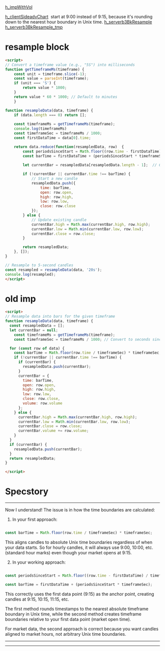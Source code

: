 [h_impWithVol](h_impWithVol.md)

[h_clientSideadvChart](h_clientSideadvChart.md)
 start at 9:00 instead of 9:15, because it's rounding down to the nearest hour boundary in Unix time.
[h_serverb3BkResample](h_serverb3BkResample.md)  [h_serverb3BkResample_tmp](h_serverb3BkResample_tmp.md)

# resample block

````html
<script>
// Convert a timeframe value (e.g., "5S") into milliseconds
function getTimeframeMs(timeframe) {
    const unit = timeframe.slice(-1);
    const value = parseInt(timeframe);
    if (unit === 'S') {
        return value * 1000;
    }
    return value * 60 * 1000; // Default to minutes
    }

function resampleData(data, timeframe) {
    if (data.length === 0) return [];
    
    const timeframeMs = getTimeframeMs(timeframe);
    console.log(timeframeMs)
    const timeframeSec = timeframeMs / 1000;
    const firstDataTime = data[0].time;

    return data.reduce(function(resampledData, row)  {
        const periodsSinceStart = Math.floor((row.time - firstDataTime) / timeframeSec);
        const barTime = firstDataTime + (periodsSinceStart * timeframeSec);
        
        let currentBar = resampledData[resampledData.length - 1];  // Get the last bar

        if (!currentBar || currentBar.time !== barTime) {
            // Start a new candle
            resampledData.push({
                time: barTime,
                open: row.open,
                high: row.high,
                low: row.low,
                close: row.close
            });
        } else {
            // Update existing candle
            currentBar.high = Math.max(currentBar.high, row.high);
            currentBar.low = Math.min(currentBar.low, row.low);
            currentBar.close = row.close;
        }

        return resampledData;
    }, []);
}

// Resample to 5-second candles
const resampled = resampleData(data, '20s');
console.log(resampled);
</script>
````

# old imp

````html
<script>
// Resample data into bars for the given timeframe
function resampleData(data, timeframe) {
  const resampledData = [];
  let currentBar = null;
    const timeframeMs = getTimeframeMs(timeframe);
    const timeframeSec = timeframeMs / 1000; // Convert to seconds since data is in Unix seconds

  for (const row of data) {
    const barTime = Math.floor(row.time / timeframeSec) * timeframeSec;
    if (!currentBar || currentBar.time !== barTime) {
      if (currentBar) {
        resampledData.push(currentBar);
      }
      currentBar = {
        time: barTime,
        open: row.open,
        high: row.high,
        low: row.low,
        close: row.close,
        volume: row.volume
      };
    } else {
      currentBar.high = Math.max(currentBar.high, row.high);
      currentBar.low = Math.min(currentBar.low, row.low);
      currentBar.close = row.close;
      currentBar.volume += row.volume;
    }
  }
  if (currentBar) {
    resampledData.push(currentBar);
  }
  return resampledData;
}

</script>
````

# Specstory

---

Now I understand! The issue is in how the time boundaries are calculated:

1. In your first approach:

````javascript

const barTime = Math.floor(row.time / timeframeSec) * timeframeSec;

````

This aligns candles to absolute Unix time boundaries regardless of when your data starts. So for hourly candles, it will always use 9:00, 10:00, etc. (standard hour marks) even though your market opens at 9:15.

2. In your working approach:

````javascript

const periodsSinceStart = Math.floor((row.time - firstDataTime) / timeframeSec);

const barTime = firstDataTime + (periodsSinceStart * timeframeSec);

````

This correctly uses the first data point (9:15) as the anchor point, creating candles at 9:15, 10:15, 11:15, etc.

The first method rounds timestamps to the nearest absolute timeframe boundary in Unix time, while the second method creates timeframe boundaries relative to your first data point (market open time).

For market data, the second approach is correct because you want candles aligned to market hours, not arbitrary Unix time boundaries.

---

---
